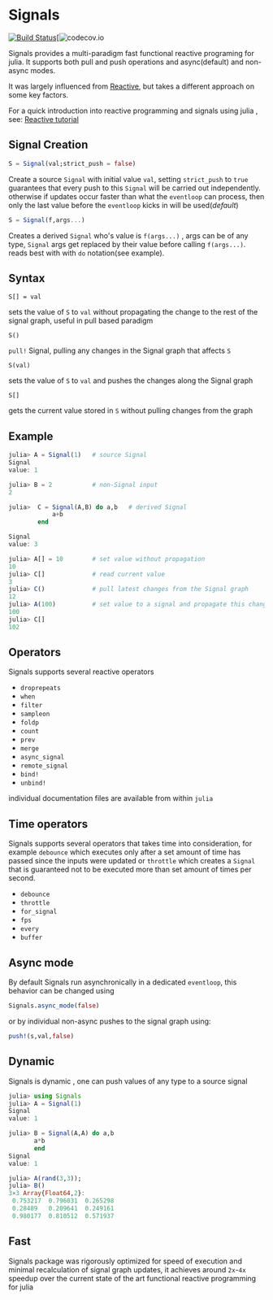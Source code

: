 # Signals

[![Build Status](https://travis-ci.org/TsurHerman/Signals.jl.svg?branch=master)](https://travis-ci.org/TsurHerman/Signals.jl)[![codecov.io](http://codecov.io/github/TsurHerman/Signals.jl/coverage.svg?branch=master)

Signals provides a multi-paradigm fast functional reactive programing for julia.
It supports both pull and push operations and async(default) and non-async modes.

It was largely influenced from [Reactive](https://github.com/JuliaGizmos/Reactive.jl), but takes a different approach on some key factors.

For a quick introduction into reactive programming and signals using julia , see:
[Reactive tutorial](http://juliagizmos.github.io/Reactive.jl/)

## Signal Creation
```julia
S = Signal(val;strict_push = false)
```
Create a source `Signal` with initial value `val`, setting
`strict_push` to `true` guarantees that every push to this `Signal`
will be carried out independently. otherwise if updates occur faster than what the `eventloop`
can process, then only the last value before the `eventloop` kicks in will be used(*default*)

```julia
S = Signal(f,args...)
```

Creates a derived `Signal` who's value is `f(args...)` , args can be of any type,
`Signal` args get replaced by their value before calling `f(args...)`. reads best with
with `do` notation(see example).

## Syntax

`S[] = val`

sets the value of `S` to `val` without propagating the change to the rest of the signal graph,
useful in pull based paradigm

`S()`

`pull!` Signal, pulling any changes in the Signal graph that affects `S`

`S(val)`

sets the value of `S` to `val` and pushes the changes along the Signal graph

`S[]`

gets the current value stored in `S` without pulling changes from the graph
## Example
```julia
julia> A = Signal(1)   # source Signal
Signal
value: 1

julia> B = 2           # non-Signal input
2

julia>  C = Signal(A,B) do a,b   # derived Signal
            a+b
        end

Signal
value: 3

julia> A[] = 10        # set value without propagation
10
julia> C[]             # read current value
3
julia> C()             # pull latest changes from the Signal graph
12
julia> A(100)          # set value to a signal and propagate this change
100
julia> C[]
102
```

## Operators
Signals supports several reactive operators
 * `droprepeats`
 * `when`
 * `filter`
 * `sampleon`
 * `foldp`
 * `count`
 * `prev`
 * `merge`
 * `async_signal`
 * `remote_signal`
 * `bind!`
 * `unbind!`


individual documentation files are available from within `julia`

## Time operators
Signals supports several operators that takes time into consideration, for example `debounce` which executes only after a set amount of time has passed since the inputs were updated or `throttle` which creates a `Signal` that is guaranteed not to
be executed more than set amount of times per second.
* `debounce`
* `throttle`
* `for_signal`
* `fps`
* `every`
* `buffer`

## Async mode
By default Signals run asynchronically in a dedicated `eventloop`, this behavior can be changed using
```julia
Signals.async_mode(false)
```
or by individual non-async pushes to the signal graph using:
```julia
push!(s,val,false)
```

## Dynamic
Signals is dynamic , one can push values of any type to a source signal
```julia
julia> using Signals
julia> A = Signal(1)
Signal
value: 1

julia> B = Signal(A,A) do a,b
       a*b
       end
Signal
value: 1

julia> A(rand(3,3));
julia> B()
3×3 Array{Float64,2}:
 0.753217  0.796031  0.265298
 0.28489   0.209641  0.249161
 0.980177  0.810512  0.571937
```

## Fast
Signals package was rigorously optimized for speed of execution
and minimal recalculation of signal graph updates, it achieves around `2x`-`4x` speedup over the current state of the art functional reactive programming for julia
